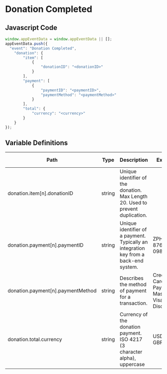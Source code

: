 # Donation Completed

### 

## Javascript Code
```js
window.appEventData = window.appEventData || [];
appEventData.push({
  "event": "Donation Completed",
    "donation": {
        "item": [
            {
                "donationID": "<donationID>"
            }
        ],
        "payment": [
            {
                "paymentID": "<paymentID>",
                "paymentMethod": "<paymentMethod>"
            }
        ],
        "total": {
            "currency": "<currency>"
        }
    }
});
```

## Variable Definitions

|Path|Type|Description|Example|Pattern|Min Length|Max Length|Minimum|Maximum|Multiple Of|
| --- | --- | --- | --- | --- | --- | --- | --- | --- | --- |
|donation.item[n].donationID|string|Unique identifier of the donation. Max Length 20. Used to prevent duplication.||^[a-zA-Z0-9]{6,20}$|6|20||||
|donation.payment[n].paymentID|string|Unique identifier of a payment.  Typically an integration key from a back-end system.|ZPH-87698-098|||||||
|donation.payment[n].paymentMethod|string|Describes the method of payment for a transaction. |Credit Card, PayPal, Mastercard, Visa, Amex, Discover|||||||
|donation.total.currency|string|Currency of the donation payment. ISO 4217 \(3 character alpha\), uppercase |USD, CAD, GBP, CHF|^[A-Z]{3}$|3|3||||




